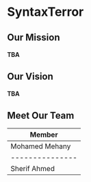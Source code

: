 # SyntaxTerror

## Our Mission
#### TBA
## Our Vision
#### TBA

## Meet Our Team

| Member |
|--------|
|Mohamed Mehany|
|---------------|
|Sherif Ahmed|

